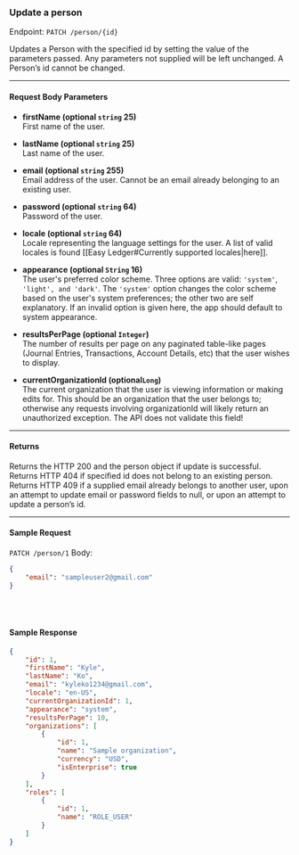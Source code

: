 ### Update a person
Endpoint: `PATCH /person/{id}`

Updates a Person with the specified id by setting the value of the parameters passed. Any parameters not supplied will be left unchanged. A Person’s id cannot be changed.
___
#### Request Body Parameters
- **firstName (optional `string` 25)**<br/>
First name of the user.

- **lastName (optional `string` 25)**<br/>
Last name of the user.

- **email (optional `string` 255)**<br/>
Email address of the user. Cannot be an email already belonging to an existing user.

- **password (optional `string` 64)**<br/>
Password of the user. 

- **locale (optional `string` 64)** <br/>
Locale representing the language settings for the user. A list of valid locales is found [[Easy Ledger#Currently supported locales|here]].

- **appearance (optional `String` 16)**<br/>
The user's preferred color scheme. Three options are valid: `'system'`, `'light', and 'dark'`. The `'system'` option changes the color scheme based on the user's system preferences; the other two are self explanatory. If an invalid option is given here, the app should default to system appearance.

- **resultsPerPage (optional `Integer`) <br/>**
The number of results per page on any paginated table-like pages (Journal Entries, Transactions, Account Details, etc) that the user wishes to display.

- **currentOrganizationId (optional`Long`)**<br/>
The current organization that the user is viewing information or making edits for. This should be an organization that the user belongs to; otherwise any requests involving organizationId will likely return an unauthorized exception. The API does not validate this field!
___
#### Returns
Returns the HTTP 200 and the person object if update is successful. Returns HTTP 404 if specified id does not belong to an existing person. Returns HTTP 409 if a supplied email already belongs to another user, upon an attempt to update email or password fields to null, or upon an attempt to update a person’s id.
___
#### Sample Request
`PATCH /person/1`
Body:
``` json
{
    "email": "sampleuser2@gmail.com"
}
```
<br />
<br />

#### Sample Response
```json
{
    "id": 1,
    "firstName": "Kyle",
    "lastName": "Ko",
    "email": "kyleko1234@gmail.com",
    "locale": "en-US",
    "currentOrganizationId": 1,
	"appearance": "system",
	"resultsPerPage": 10,
    "organizations": [
        {
            "id": 1,
            "name": "Sample organization",
            "currency": "USD",
            "isEnterprise": true
        }
    ],
    "roles": [
        {
            "id": 1,
            "name": "ROLE_USER"
        }
    ]
}
```




